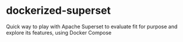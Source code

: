 # dockerized-superset
Quick way to play with Apache Superset to evaluate fit for purpose and explore its features, using Docker Compose
